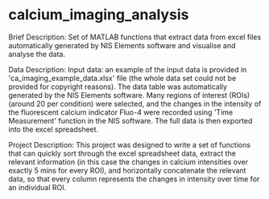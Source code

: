 # calcium_imaging_analysis
Brief Description: 
Set of MATLAB functions that extract data from excel files automatically generated by NIS Elements software and visualise and analyse the data.

Data Description:
Input data: an example of the input data is provided in 'ca_imaging_example_data.xlsx' file (the whole data set could not be provided for copyright reasons).
The data table was automatically generated by the NIS Elements software. Many regions of interest (ROIs) (around 20 per condition) were selected, and the changes in the 
intensity of the fluorescent calcium indicator Fluo-4 were recorded using 'Time Measurement' function in the NIS software. The full data is then exported into the excel 
spreadsheet. 

Project Description: 
This project was designed to write a set of functions that can quickly sort through the excel spreadsheet data, extract the relevant information (in this
case the changes in calcium intensities over exactly 5 mins for every ROI), and horizontally concatenate the relevant data, so that every column represents
the changes in intensity over time for an individual ROI. 
